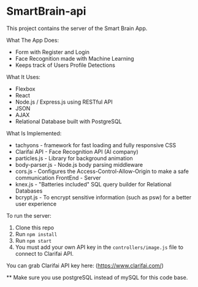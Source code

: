 # SmartBrain-api
This project contains the server of the Smart Brain App.

What The App Does:
- Form with Register and Login
- Face Recognition made with Machine Learning
- Keeps track of Users Profile Detections


What It Uses:
- Flexbox
- React
- Node.js / Express.js using RESTful API
- JSON
- AJAX
- Relational Database built with PostgreSQL

What Is Implemented:
- tachyons - framework for fast loading and fully responsive CSS
- Clarifai API - Face Recognition API (AI company)
- particles.js - Library for background animation
- body-parser.js - Node.js body parsing middleware
- cors.js - Configures the Access-Control-Allow-Origin to make a safe communication FrontEnd - Server
- knex.js - "Batteries included" SQL query builder for Relational Databases
- bcrypt.js - To encrypt sensitive information (such as psw) for a better user experience

To run the server:

1. Clone this repo
2. Run `npm install`
3. Run `npm start`
4. You must add your own API key in the `controllers/image.js` file to connect to Clarifai API.

You can grab Clarifai API key here: (https://www.clarifai.com/)

** Make sure you use postgreSQL instead of mySQL for this code base.

